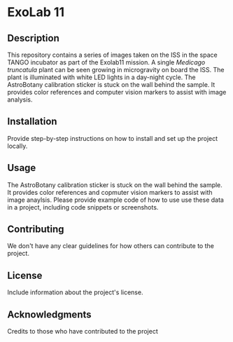 # ExoLab 11

## Description
This repository contains a series of images taken on the ISS in the space TANGO incubator as part of the Exolab11 mission. A single _Medicago truncatula_ plant can be seen growing in microgravity on board the ISS. The plant is illuminated with white LED lights in a day-night cycle. The AstroBotany calibration sticker is stuck on the wall behind the sample. It provides color references and computer vision markers to assist with image analysis.

## Installation
Provide step-by-step instructions on how to install and set up the project locally.

## Usage
The AstroBotany calibration sticker is stuck on the wall behind the sample. 
It provides color references and copmuter vision markers to assist with image anaylsis.
Please provide example code of how to use use these data in a project, including code snippets or screenshots.

## Contributing
We don't have any clear guidelines for how others can contribute to the project.

## License
Include information about the project's license.

## Acknowledgments
Credits to those who have contributed to the project
